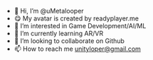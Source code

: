 - 👋 Hi, I’m @uMetalooper
- 😋 My avatar is created by readyplayer.me
- 👀 I’m interested in Game Development/AI/ML
- 🌱 I’m currently learning AR/VR
- 💞️ I’m looking to collaborate on Github
- 📫 How to reach me unityloper@gmail.com

<!---
uMetalooper/uMetalooper is a ✨ special ✨ repository because its `README.md` (this file) appears on your GitHub profile.
You can click the Preview link to take a look at your changes.
--->
